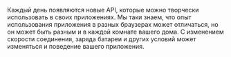 Каждый день появляются новые API, которые можно творчески использовать в своих
приложениях. Мы таки знаем, что опыт использования приложения в разных браузерах
может отличаться, но он может быть разным и в каждой комнате вашего дома.
С изменением скорости соединения, заряда батареи и других условий может
изменяться и поведение вашего приложения.
